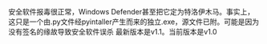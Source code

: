 安全软件报毒很正常，Windows Defender甚至把它定为特洛伊木马。事实上，这只是一个由.py文件经pyintaller产生而来的独立.exe，源文件已附。可能是因为没有签名的缘故导致安全软件误杀
最新版本是v1.1。当前版本是v1.0
